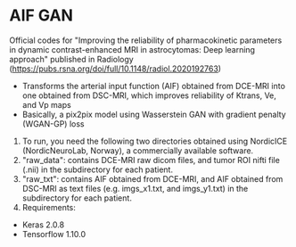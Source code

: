 # AIF GAN
Official codes for "Improving the reliability of pharmacokinetic parameters in dynamic contrast-enhanced MRI in astrocytomas: Deep learning approach" published in Radiology
(https://pubs.rsna.org/doi/full/10.1148/radiol.2020192763)
- Transforms the arterial input function (AIF) obtained from DCE-MRI into one obtained from DSC-MRI, which improves reliability of Ktrans, Ve, and Vp maps
- Basically, a pix2pix model using Wasserstein GAN with gradient penalty (WGAN-GP) loss 

1. To run, you need the following two directories obtained using NordicICE (NordicNeuroLab, Norway), a commercially available software.
2. "raw_data": contains DCE-MRI raw dicom files, and tumor ROI nifti file (.nii) in the subdirectory for each patient.
3. "raw_txt": contains AIF obtained from DCE-MRI, and AIF obtained from DSC-MRI as text files (e.g. imgs_x1.txt, and imgs_y1.txt) in the subdirectory for each patient.
4. Requirements:
- Keras 2.0.8
- Tensorflow 1.10.0
